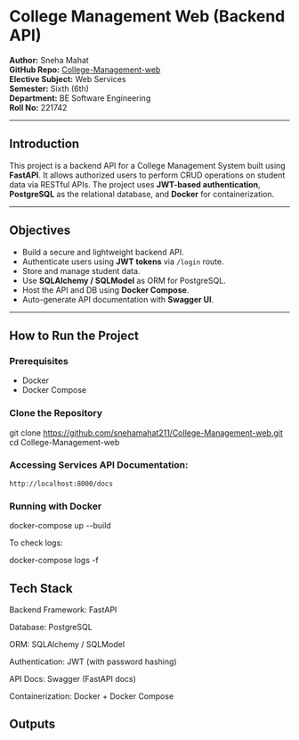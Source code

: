 # College Management Web (Backend API)

**Author:** Sneha Mahat  
**GitHub Repo:** [College-Management-web](https://github.com/snehamahat211/College-Management-web)  
**Elective Subject:** Web Services  
**Semester:** Sixth (6th)  
**Department:** BE Software Engineering  
**Roll No:** 221742

---
## Introduction

This project is a backend API for a College Management System built using **FastAPI**. It allows authorized users to perform CRUD operations on student data via RESTful APIs. The project uses **JWT-based authentication**, **PostgreSQL** as the relational database, and **Docker** for containerization.

---

##  Objectives

- Build a secure and lightweight backend API.
- Authenticate users using **JWT tokens** via `/login` route.
- Store and manage student data.
- Use **SQLAlchemy / SQLModel** as ORM for PostgreSQL.
- Host the API and DB using **Docker Compose**.
- Auto-generate API documentation with **Swagger UI**.

---

##  How to Run the Project

### Prerequisites

- Docker
- Docker Compose

###  Clone the Repository

git clone https://github.com/snehamahat211/College-Management-web.git
cd College-Management-web

### Accessing Services API Documentation:

`http://localhost:8000/docs`

### Running with Docker

docker-compose up --build


To check logs:

docker-compose logs -f

## Tech Stack
Backend Framework: FastAPI

Database: PostgreSQL

ORM: SQLAlchemy / SQLModel

Authentication: JWT (with password hashing)

API Docs: Swagger (FastAPI docs)

Containerization: Docker + Docker Compose

## Outputs



